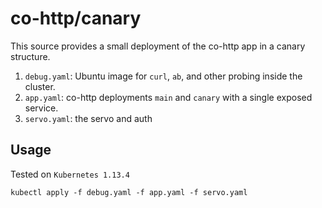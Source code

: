 # co-http/canary

This source provides a small deployment of the co-http app in a canary
structure.

1. `debug.yaml`: Ubuntu image for `curl`, `ab`, and other probing inside the
   cluster.
2. `app.yaml`: co-http deployments `main` and `canary` with a single exposed
   service.
3. `servo.yaml`: the servo and auth

## Usage

Tested on `Kubernetes 1.13.4`

```
kubectl apply -f debug.yaml -f app.yaml -f servo.yaml
```
